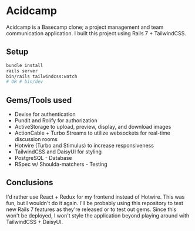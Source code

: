 # Acidcamp

Acidcamp is a Basecamp clone; a project management and team communication application. I built this project using Rails 7 + TailwindCSS. 

## Setup
```bash
bundle install
rails server
bin/rails tailwindcss:watch
# OR # bin/dev
```

## Gems/Tools used
- Devise for authentication
- Pundit and Rolify for authorization
- ActiveStorage to upload, preview, display, and download images
- ActionCable + Turbo Streams to utilize websockets for real-time discussion rooms
- Hotwire (Turbo and Stimulus) to increase responsiveness
- TailwindCSS and DaisyUI for styling
- PostgreSQL - Database
- RSpec w/ Shoulda-matchers - Testing

## Conclusions
I'd rather use React + Redux for my frontend instead of Hotwire. This was fun, but I wouldn't do it again. I'll be probably using this repository to test new Rails 7 features as they're released or to test out gems. Since this won't be deployed, I won't style the application beyond playing around with TailwindCSS + DaisyUI. 
